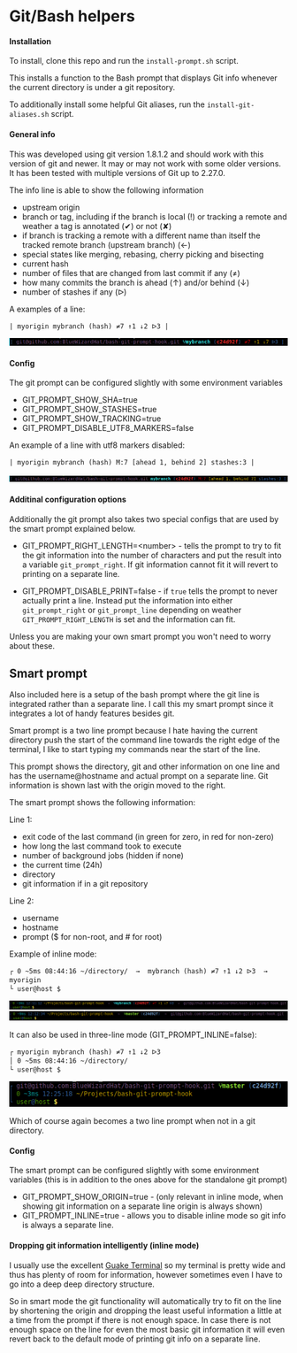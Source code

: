 Git/Bash helpers
==============================================================================

#### Installation

To install, clone this repo and run the `install-prompt.sh` script.

This installs a function to the Bash prompt that displays Git info whenever
the current directory is under a git repository.

To additionally install some helpful Git aliases, run the `install-git-aliases.sh`
script.

#### General info

This was developed using git version 1.8.1.2 and should work with this version
of git and newer. It may or may not work with some older versions. It has been
tested with multiple versions of Git up to 2.27.0.

The info line is able to show the following information
- upstream origin
- branch or tag, including if the branch is local (!) or tracking a remote
  and weather a tag is annotated (✔) or not (✘)
- if branch is tracking a remote with a different name than itself the
  tracked remote branch (upstream branch) (←)
- special states like merging, rebasing, cherry picking and bisecting
- current hash
- number of files that are changed from last commit if any (≠)
- how many commits the branch is ahead (↑) and/or behind (↓)
- number of stashes if any (ᐅ)

A examples of a line:

```
| myorigin mybranch (hash) ≠7 ↑1 ↓2 ᐅ3 |
```
![standalone](images/standalone.png)

#### Config

The git prompt can be configured slightly with some environment variables
- GIT_PROMPT_SHOW_SHA=true
- GIT_PROMPT_SHOW_STASHES=true
- GIT_PROMPT_SHOW_TRACKING=true
- GIT_PROMPT_DISABLE_UTF8_MARKERS=false

An example of a line with utf8 markers disabled:
```
| myorigin mybranch (hash) M:7 [ahead 1, behind 2] stashes:3 |
```
![standalone ascii](images/standalone_ascii.png)


#### Additinal configuration options

Additionally the git prompt also takes two special configs that are used by the smart
prompt explained below.

- GIT_PROMPT_RIGHT_LENGTH=&lt;number&gt; -
	tells the prompt to try to fit the git information into the number of characters and put the
	result into a variable `git_prompt_right`. If git information cannot fit it will revert to
	printing on a separate line.

- GIT_PROMPT_DISABLE_PRINT=false -
	if `true` tells the prompt to never actually print a line. Instead put the information into either
	`git_prompt_right` or `git_prompt_line` depending on weather `GIT_PROMPT_RIGHT_LENGTH`
	is set and the information can fit.

Unless you are making your own smart prompt you won't need to worry about these.


## Smart prompt

Also included here is a setup of the bash prompt where the git line is integrated
rather than a separate line. I call this my smart prompt since it integrates a lot
of handy features besides git.

Smart prompt is a two line prompt because I hate having the current directory push
the start of the command line towards the right edge of the terminal, I like to start
typing my commands near the start of the line.

This prompt shows the directory, git and other information on one line and has the
username@hostname and actual prompt on a separate line. Git information is shown last
with the origin moved to the right.

The smart prompt shows the following information:

Line 1:
- exit code of the last command (in green for zero, in red for non-zero)
- how long the last command took to execute
- number of background jobs (hidden if none)
- the current time (24h)
- directory
- git information if in a git repository

Line 2:
- username
- hostname
- prompt ($ for non-root, and # for root)


Example of inline mode:
```
┌ 0 ~5ms 08:44:16 ~/directory/  →  mybranch (hash) ≠7 ↑1 ↓2 ᐅ3  →  myorigin
└ user@host $
```
![inline](images/two_line_with_git.png)
![inline](images/two_line_with_git_master_no_changes.png)

It can also be used in three-line mode (GIT_PROMPT_INLINE=false):
```
┌ myorigin mybranch (hash) ≠7 ↑1 ↓2 ᐅ3
│ 0 ~5ms 08:44:16 ~/directory/
└ user@host $
```
![three line](images/three_line.png)

Which of course again becomes a two line prompt when not in a git directory.

#### Config

The smart prompt can be configured slightly with some environment variables
(this is in addition to the ones above for the standalone git prompt)
- GIT_PROMPT_SHOW_ORIGIN=true -
	(only relevant in inline mode, when showing git information on a separate line origin is always shown)
- GIT_PROMPT_INLINE=true -
	allows you to disable inline mode so git info is always a separate line.


#### Dropping git information intelligently (inline mode)

I usually use the excellent [Guake Terminal](http://guake-project.org/) so my terminal
is pretty wide and thus has plenty of room for information, however sometimes even I
have to go into a deep deep directory structure.

So in smart mode the git functionality will automatically try to fit on the line
by shortening the origin and dropping the least useful information a little at a time
from the prompt if there is not enough space. In case there is not enough space on
the line for even the most basic git information it will even revert back to the
default mode of printing git info on a separate line.
